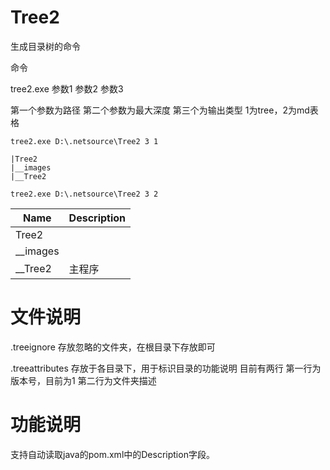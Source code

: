 # Tree2
生成目录树的命令

命令


tree2.exe 参数1 参数2 参数3

第一个参数为路径
第二个参数为最大深度
第三个为输出类型 1为tree，2为md表格

```
tree2.exe D:\.netsource\Tree2 3 1

|Tree2
|__images
|__Tree2

```

```
tree2.exe D:\.netsource\Tree2 3 2
```


|Name              | Description       |
|------------------|-------------------|
|Tree2              |       |
|__images              |       |
|__Tree2              |主程序       |



# 文件说明
.treeignore 
存放忽略的文件夹，在根目录下存放即可


.treeattributes
存放于各目录下，用于标识目录的功能说明
目前有两行
第一行为版本号，目前为1
第二行为文件夹描述

# 功能说明
支持自动读取java的pom.xml中的Description字段。
